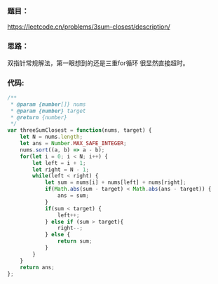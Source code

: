 <!--
 * @Description: Stay hungry，Stay foolish
 * @Author: Huccct
 * @Date: 2023-05-12 12:50:20
 * @LastEditors: Huccct
 * @LastEditTime: 2023-05-15 11:27:32
-->
### **题目：**
https://leetcode.cn/problems/3sum-closest/description/


### **思路：** 
双指针常规解法，第一眼想到的还是三重for循环 很显然直接超时。


### **代码:**
```js
/**
 * @param {number[]} nums
 * @param {number} target
 * @return {number}
 */
var threeSumClosest = function(nums, target) {
    let N = nums.length;
    let ans = Number.MAX_SAFE_INTEGER;
    nums.sort((a, b) => a - b);
    for(let i = 0; i < N; i++) {
        let left = i + 1;
        let right = N - 1;
        while(left < right) {
            let sum = nums[i] + nums[left] + nums[right];
            if(Math.abs(sum - target) < Math.abs(ans - target)) {
                ans = sum;
            }
            if(sum < target) {
                left++;
            } else if (sum > target){
                right--;
            } else {
                return sum;
            }
        }
    }
    return ans;
};
```